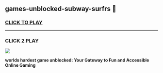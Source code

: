 
## games-unblocked-subway-surfrs 👋
<h3>
<a href="https://premium.freeplayer.one?title=games-unblocked-subway-surfrs&ref=14F">CLICK TO PLAY</a></h3>
<hr>

<h3>
<a href="https://premium.freeplayer.one?title=games-unblocked-subway-surfrs&ref=14F">CLICK 2 PLAY</a>
  
</h3>

<a href="https://premium.freeplayer.one?title=games-unblocked-subway-surfrs&ref=12F/"><img src="https://clearcache.store/games.png"></a>


**worlds hardest game unblocked: Your Gateway to Fun and Accessible Online Gaming**
